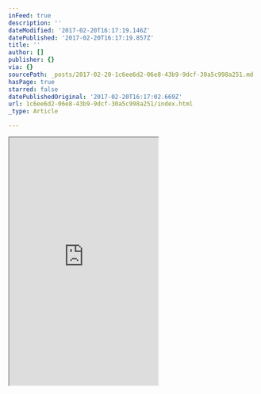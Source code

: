 ```yaml
---
inFeed: true
description: ''
dateModified: '2017-02-20T16:17:19.146Z'
datePublished: '2017-02-20T16:17:19.857Z'
title: ''
author: []
publisher: {}
via: {}
sourcePath: _posts/2017-02-20-1c6ee6d2-06e8-43b9-9dcf-30a5c998a251.md
hasPage: true
starred: false
datePublishedOriginal: '2017-02-20T16:17:02.669Z'
url: 1c6ee6d2-06e8-43b9-9dcf-30a5c998a251/index.html
_type: Article

---
```

<iframe src="https://the-grid.github.io/ed-userhtml/?g=eJw9j9kKwjAURH-l5AOS-uCCNIqKdaGgUlHxrTa3ScQ09SZa8evdfTzDzDAT6QIzA4HDnBPlfeW6jAmbOyqtlSeguTWssGgcEwxYIx7MqlWS5ptpvF2U1QhwqKG12xcxunljfMw26aRY7zvhUskUbvF0e182zzW7aqhfNX0wBxACBPd4ARLUWnjFSbsVkkCBlspz0gyf8J51sCgAOXmyyVDq8mf5C998SHqJzYQuJaU0Yp9TvQcA-kr4" height="500" style=""></iframe>